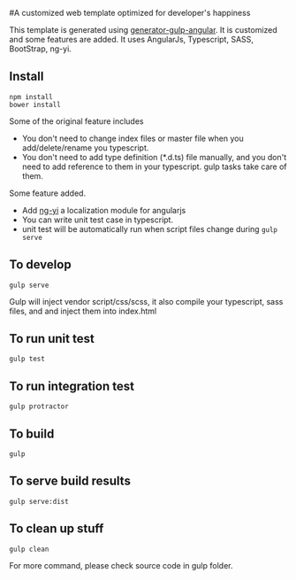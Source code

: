 #A customized web template optimized for developer's happiness


This template is generated using [generator-gulp-angular](https://github.com/Swiip/generator-gulp-angular).
It is customized and some features are added. It uses AngularJs, Typescript, SASS, BootStrap, ng-yi.


## Install
```
npm install
bower install
```

Some of the original feature includes

* You don't need to change index files or master file when you add/delete/rename you typescript.
* You don't need to add type definition (*.d.ts) file manually, and you don't need to add
 reference to them in your typescript. gulp tasks take care of them.

 
 Some feature added.
 
 * Add [ng-yi](https://github.com/fredyang/ng-yi) a localization module for angularjs
 * You can write unit test case in typescript.
 * unit test will be automatically run when script files change during `gulp serve`
 
 
## To develop
```
gulp serve
```
Gulp will inject vendor script/css/scss, it also compile your typescript, sass files, and 
  and inject them into index.html
  
## To run unit test
```
gulp test
```

## To run integration test
```
gulp protractor
```

## To build
```
gulp
```

## To serve build results
```
gulp serve:dist
```

## To clean up stuff
```
gulp clean
```

For more command, please check source code in gulp folder.



 
 
